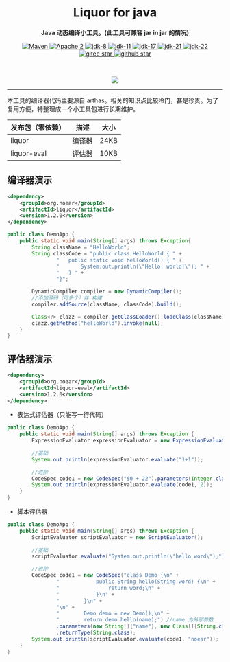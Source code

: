 
<h1 align="center" style="text-align:center;">
Liquor for java
</h1>
<p align="center">
	<strong>Java 动态编译小工具。(此工具可兼容 jar in jar 的情况)</strong>
</p>
<p align="center">
    <a target="_blank" href="https://central.sonatype.com/search?q=org.noear%liquor">
        <img src="https://img.shields.io/maven-central/v/org.noear/liquor.svg?label=Maven%20Central" alt="Maven" />
    </a>
    <a target="_blank" href="LICENSE">
		<img src="https://img.shields.io/:License-Apache2-blue.svg" alt="Apache 2" />
	</a>
    <a target="_blank" href="https://www.oracle.com/java/technologies/javase/javase-jdk8-downloads.html">
		<img src="https://img.shields.io/badge/JDK-8-green.svg" alt="jdk-8" />
	</a>
    <a target="_blank" href="https://www.oracle.com/java/technologies/javase/jdk11-archive-downloads.html">
		<img src="https://img.shields.io/badge/JDK-11-green.svg" alt="jdk-11" />
	</a>
    <a target="_blank" href="https://www.oracle.com/java/technologies/javase/jdk17-archive-downloads.html">
		<img src="https://img.shields.io/badge/JDK-17-green.svg" alt="jdk-17" />
	</a>
    <a target="_blank" href="https://www.oracle.com/java/technologies/javase/jdk21-archive-downloads.html">
		<img src="https://img.shields.io/badge/JDK-21-green.svg" alt="jdk-21" />
	</a>
    <a target="_blank" href="https://www.oracle.com/java/technologies/javase/jdk22-archive-downloads.html">
		<img src="https://img.shields.io/badge/JDK-22-green.svg" alt="jdk-22" />
	</a>
    <br />
    <a target="_blank" href='https://gitee.com/noear/liquor/stargazers'>
		<img src='https://gitee.com/noear/liquor/badge/star.svg' alt='gitee star'/>
	</a>
    <a target="_blank" href='https://github.com/noear/liquor/stargazers'>
		<img src="https://img.shields.io/github/stars/noear/liquor.svg?style=flat&logo=github" alt="github star"/>
	</a>
</p>

<br/>
<p align="center">
	<a href="https://jq.qq.com/?_wv=1027&k=kjB5JNiC">
	<img src="https://img.shields.io/badge/QQ交流群-22200020-orange"/></a>
</p>

<hr>


本工具的编译器代码主要源自 arthas。相关的知识点比较冷门，甚是珍贵。为了复用方便，特整理成一个小工具包进行长期维护。



| 发布包（零依赖）      | 描述   | 大小     |
|---------------|------|--------|
| liquor        | 编译器  | 24KB   |
| liquor-eval   | 评估器  | 10KB   |



## 编译器演示

```xml
<dependency>
    <groupId>org.noear</groupId>
    <artifactId>liquor</artifactId>
    <version>1.2.0</version>
</dependency>
```

```java
public class DemoApp {
    public static void main(String[] args) throws Exception{
        String className = "HelloWorld";
        String classCode = "public class HelloWorld { " +
                "   public static void helloWorld() { " +
                "       System.out.println(\"Hello, world!\"); " +
                "   } " +
                "}";

        DynamicCompiler compiler = new DynamicCompiler();
        //添加源码（可多个）并 构建
        compiler.addSource(className, classCode).build();

        Class<?> clazz = compiler.getClassLoader().loadClass(className);
        clazz.getMethod("helloWorld").invoke(null);
    }
}
```

## 评估器演示

```xml
<dependency>
    <groupId>org.noear</groupId>
    <artifactId>liquor-eval</artifactId>
    <version>1.2.0</version>
</dependency>
```

* 表达式评估器（只能写一行代码）

```java
public class DemoApp {
    public static void main(String[] args) throws Exception {
        ExpressionEvaluator expressionEvaluator = new ExpressionEvaluator();
        
        //基础
        System.out.println(expressionEvaluator.evaluate("1+1"));

        //进阶
        CodeSpec code1 = new CodeSpec("$0 + 22").parameters(Integer.class);
        System.out.println(expressionEvaluator.evaluate(code1, 2));
    }
}
```

* 脚本评估器

```java
public class DemoApp {
    public static void main(String[] args) throws Exception {
        ScriptEvaluator scriptEvaluator = new ScriptEvaluator();
        
        //基础
        scriptEvaluator.evaluate("System.out.println(\"hello word\");");

        //进阶
        CodeSpec code1 = new CodeSpec("class Demo {\n" +
                "            public String hello(String word) {\n" +
                "                return word;\n" +
                "            }\n" +
                "        }\n" +
                "\n" +
                "        Demo demo = new Demo();\n" +
                "        return demo.hello(name);") //name 为外部参数
                .parameters(new String[]{"name"}, new Class[]{String.class})
                .returnType(String.class);
        System.out.println(scriptEvaluator.evaluate(code1, "noear"));
    }
}
```
